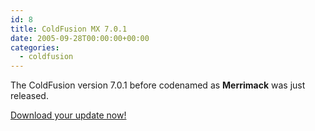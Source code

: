 ```yaml
---
id: 8
title: ColdFusion MX 7.0.1
date: 2005-09-28T00:00:00+00:00
categories:
  - coldfusion
---
```


The ColdFusion version 7.0.1 before codenamed as <span style="font-weight: bold;">Merrimack</span> was just released.

<a href="http://www.adobe.com/support/coldfusion/downloads_updates.html" target="_blank">Download your update now!</a>
